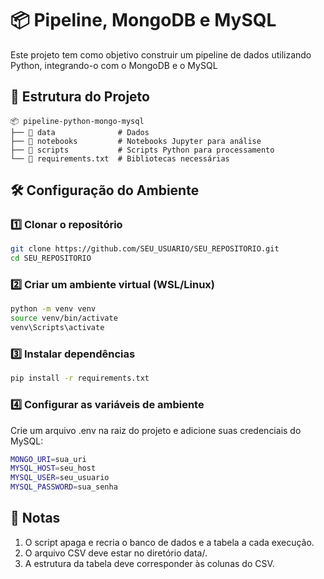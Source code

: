 # 📦 Pipeline, MongoDB e MySQL

Este projeto tem como objetivo construir um pipeline de dados utilizando Python, integrando-o com o MongoDB e o MySQL
## 📂 Estrutura do Projeto

```
📦 pipeline-python-mongo-mysql
├── 📁 data              # Dados 
├── 📁 notebooks         # Notebooks Jupyter para análise
├── 📁 scripts           # Scripts Python para processamento
└── 📄 requirements.txt  # Bibliotecas necessárias
```

## 🛠️ Configuração do Ambiente

### 1️⃣ Clonar o repositório
```bash
git clone https://github.com/SEU_USUARIO/SEU_REPOSITORIO.git
cd SEU_REPOSITORIO
```

### 2️⃣ Criar um ambiente virtual (WSL/Linux)
```bash
python -m venv venv
source venv/bin/activate  
venv\Scripts\activate
```

### 3️⃣ Instalar dependências
```bash
pip install -r requirements.txt
```

### 4️⃣ Configurar as variáveis de ambiente
Crie um arquivo .env na raiz do projeto e adicione suas credenciais do MySQL:
```bash
MONGO_URI=sua_uri
MYSQL_HOST=seu_host
MYSQL_USER=seu_usuario
MYSQL_PASSWORD=sua_senha
```
## 📝 Notas
1. O script apaga e recria o banco de dados e a tabela a cada execução.
2. O arquivo CSV deve estar no diretório data/.
3. A estrutura da tabela deve corresponder às colunas do CSV.

